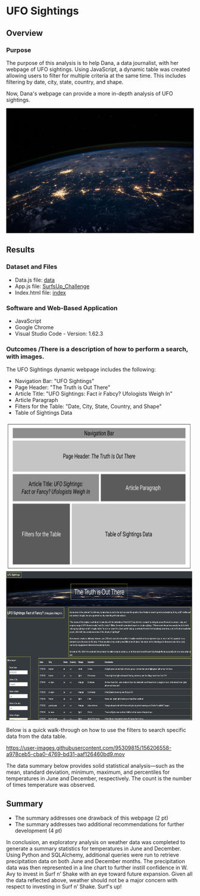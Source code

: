 # UFO Sightings

## Overview

### Purpose

The purpose of this analysis is to help Dana, a data journalist, with her webpage of UFO sightings. Using JavaScript, a dynamic table was created allowing users to filter for multiple criteria at the same time. This includes filtering by date, city, state, country, and shape.

Now, Dana's webpage can provide a more in-depth analysis of UFO sightings. 

![nasa](Readme_Images/nasa.jpg)



## Results

### Dataset and Files

* Data.js file: [data](../static/js/data.js)
* App.js file: [SurfsUp_Challenge](SurfsUp_Challenge.ipynb)
* Index.html file: [index](index.html)

### Software and Web-Based Application

* JavaScript
* Google Chrome
* Visual Studio Code - Version: 1.62.3

### Outcomes /There is a description of how to perform a search, with images.

The UFO Sightings dynamic webpage includes the following:

- Navigation Bar: "UFO Sightings"
- Page Header: "The Truth is Out There"
- Article Title: "UFO Sightings: Fact ir Fabcy? Ufologists Weigh In"
- Article Paragraph
- Filters for the Table: "Date, City, State, Country, and Shape"
- Table of Sightings Data

<p float="left">
  <img src="Readme_Images/Storyboard.png" width="500" height="400" />
  <img src="Readme_Images/Storyboard_webpage.png" width="500" height="400" /> 
</p>

Below is a quick walk-through on how to use the filters to search specific data from the data table.

https://user-images.githubusercontent.com/95309815/156206558-a978ceb5-cba0-4769-bd31-aaf126460bd9.mov




The data summary below provides solid statistical analysis—such as the mean, standard deviation, minimum, maximum, and percentiles for temperatures in June and December, respectively. The count is the number of times temperature was observed.

      
## Summary

* The summary addresses one drawback of this webpage (2 pt)
* The summary addresses two additional recommendations for further development (4 pt)

In conclusion, an exploratory analysis on weather data was completed to generate a summary statistics for temperatures in June and December. Using Python and SQLAlchemy, additional queries were run to retrieve precipitation data on both June and December months. The precipitation data was then represented in a line chart to further instill confidence in W. Avy to invest in Surf n’ Shake with an eye toward future expansion. Given all the data reflected above, weather should not be a major concern with respect to investing in Surf n’ Shake. Surf's up!
